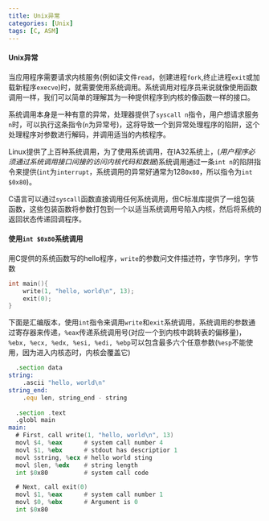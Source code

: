 ```yaml
---
title: Unix异常
categories: [Unix]
tags: [C, ASM]
---
```


#### Unix异常

当应用程序需要请求内核服务(例如读文件`read`，创建进程`fork`,终止进程`exit`或加载新程序`execve`)时，就需要使用系统调用。系统调用对程序员来说就像使用函数调用一样，我们可以简单的理解其为一种提供程序到内核的像函数一样的接口。

系统调用本身是一种有意的异常，处理器提供了`syscall n`指令，用户想请求服务`n`时，可以执行这条指令(`n`为异常号)，这将导致一个到异常处理程序的陷阱，这个处理程序对参数进行解码，并调用适当的内核程序。

Linux提供了上百种系统调用，为了使用系统调用，在IA32系统上，(*用户程序必须通过系统调用接口间接的访问内核代码和数据*)系统调用通过一条`int n`的陷阱指令来提供(`int`为`interrupt`，系统调用的异常好通常为128`0x80`，所以指令为`int $0x80`)。

C语言可以通过`syscall`函数直接调用任何系统调用，但C标准库提供了一组包装函数，这些包装函数将参数打包到一个以适当系统调用号陷入内核，然后将系统的返回状态传递回调程序。

#### 使用`int $0x80`系统调用

用C提供的系统函数写的hello程序，`write`的参数问文件描述符，字节序列，字节数

``` c
int main(){
    write(1, "hello, world\n", 13);
    exit(0);
}
```

下面是汇编版本，使用`int`指令来调用`write`和`exit`系统调用，系统调用的参数通过寄存器来传递，`%eax`传递系统调用号(对应一个到内核中跳转表的偏移量)，`%ebx, %ecx, %edx, %esi, %edi, %ebp`可以包含最多六个任意参数(`%esp`不能使用，因为进入内核态时，内核会覆盖它)

``` asm
  .section data
string:
    .ascii "hello, world\n"
string_end:
    .equ len, string_end - string
    
  .section .text
  .globl main
main:
  # First, call write(1, "hello, world\n", 13)
  movl $4, %eax      # system call number 4
  movl $1, %ebx      # stdout has descriptior 1
  movl $string, %ecx # hello world sting
  movl $len, %edx    # string length
  int $0x80          # system call code

  # Next, call exit(0)
  movl $1, %eax      # system call number 1
  movl $0, %ebx      # Argument is 0
  int $0x80
```
